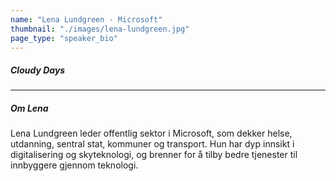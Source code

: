 ```yaml
---
name: "Lena Lundgreen - Microsoft"
thumbnail: "./images/lena-lundgreen.jpg"
page_type: "speaker_bio"
---
```


##### Cloudy Days

---

##### Om Lena

Lena Lundgreen leder offentlig sektor i Microsoft, som dekker helse, utdanning, sentral stat, kommuner og transport. Hun har dyp innsikt i digitalisering og skyteknologi, og brenner for å tilby bedre tjenester til innbyggere gjennom teknologi.
